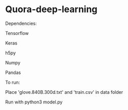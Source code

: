 # Quora-deep-learning

Dependencies:

Tensorflow

Keras

h5py

Numpy

Pandas

To run:

Place 'glove.840B.300d.txt' and 'train.csv' in data folder
 
Run with python3 model.py
